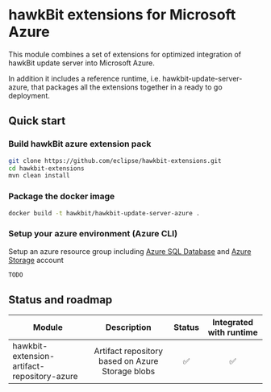 # hawkBit extensions for Microsoft Azure

This module combines a set of extensions for optimized integration of hawkBit update server into Microsoft Azure.

In addition it includes a reference runtime, i.e. hawkbit-update-server-azure, that packages all the extensions together in a ready to go deployment.

## Quick start

### Build hawkBit azure extension pack

```bash
git clone https://github.com/eclipse/hawkbit-extensions.git
cd hawkbit-extensions
mvn clean install
```

### Package the docker image

```bash
docker build -t hawkbit/hawkbit-update-server-azure .
```

### Setup your azure environment (Azure CLI)

Setup an azure resource group including [Azure SQL Database](https://azure.microsoft.com/en-us/services/sql-database/) and [Azure Storage](https://azure.microsoft.com/en-us/services/storage/) account

```bash
TODO
```

## Status and roadmap

| Module | Description | Status | Integrated with runtime |
|---|:---:|:---:|:---:|
| hawkbit-extension-artifact-repository-azure  | Artifact repository based on Azure Storage blobs | :white_check_mark: | :white_check_mark: |
